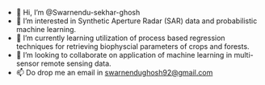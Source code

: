 - 👋 Hi, I’m @Swarnendu-sekhar-ghosh
- 👀 I’m interested in Synthetic Aperture Radar (SAR) data and probabilistic machine learning.
- 🌱 I’m currently learning utilization of process based regression techniques for retrieving biophyscial parameters of crops and forests.
- 💞️ I’m looking to collaborate on application of machine learning in multi-sensor remote sensing data.
- 📫 Do drop me an email in swarnendughosh92@gmail.com

<!---
Swarnendu-sekhar-ghosh/Swarnendu-sekhar-ghosh is a ✨ special ✨ repository because its `README.md` (this file) appears on your GitHub profile.
You can click the Preview link to take a look at your changes.
--->
